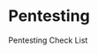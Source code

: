# Pentesting
Pentesting Check List 
<!DOCTYPE HTML>
<head>
</head>
<body>
<script src="https://tryhackme.com/badge/1186267"></script>
</body>
